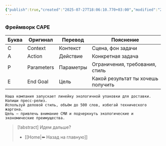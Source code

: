 ```yaml
---
{"publish":true,"created":"2025-07-27T18:06:10.770+03:00","modified":"2025-08-02T13:23:06.148+03:00","cssclasses":""}
---
```


### Фреймворк CAPE

|Буква|Оригинал|Перевод|Пояснение|
|---|---|---|---|
|C|Context|Контекст|Сцена, фон задачи|
|A|Action|Действие|Конкретная задача|
|P|Parameters|Параметры|Ограничения, требования, стиль|
|E|End Goal|Цель|Какой результат ты хочешь получить|
```
Наша компания запускает линейку экологичной упаковки для доставки.
Напиши пресс-релиз.
Используй деловой стиль, объём до 500 слов, избегай технического жаргона.
Цель — привлечь внимание СМИ и подчеркнуть экологические и экономические преимущества.
```

> [!abstract] Идем дальше?
> - [[Home\|⬅️ Назад на главную]]